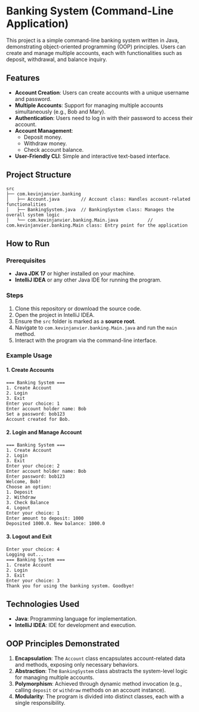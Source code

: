 # Banking System (Command-Line Application)

This project is a simple command-line banking system written in Java, demonstrating object-oriented programming (OOP) principles. Users can create and manage multiple accounts, each with functionalities such as deposit, withdrawal, and balance inquiry.

## Features
- **Account Creation**: Users can create accounts with a unique username and password.
- **Multiple Accounts**: Support for managing multiple accounts simultaneously (e.g., Bob and Mary).
- **Authentication**: Users need to log in with their password to access their account.
- **Account Management**:
    - Deposit money.
    - Withdraw money.
    - Check account balance.
- **User-Friendly CLI**: Simple and interactive text-based interface.

## Project Structure
```
src
├── com.kevinjanvier.banking
│   ├── Account.java        // Account class: Handles account-related functionalities
│   ├── BankingSystem.java  // BankingSystem class: Manages the overall system logic
│   └── com.kevinjanvier.banking.Main.java           // com.kevinjanvier.banking.Main class: Entry point for the application
```

## How to Run

### Prerequisites
- **Java JDK 17** or higher installed on your machine.
- **IntelliJ IDEA** or any other Java IDE for running the program.

### Steps
1. Clone this repository or download the source code.
2. Open the project in IntelliJ IDEA.
3. Ensure the `src` folder is marked as a **source root**.
4. Navigate to `com.kevinjanvier.banking.Main.java` and run the `main` method.
5. Interact with the program via the command-line interface.

### Example Usage
#### 1. Create Accounts
```plaintext
=== Banking System ===
1. Create Account
2. Login
3. Exit
Enter your choice: 1
Enter account holder name: Bob
Set a password: bob123
Account created for Bob.
```
#### 2. Login and Manage Account
```plaintext
=== Banking System ===
1. Create Account
2. Login
3. Exit
Enter your choice: 2
Enter account holder name: Bob
Enter password: bob123
Welcome, Bob!
Choose an option:
1. Deposit
2. Withdraw
3. Check Balance
4. Logout
Enter your choice: 1
Enter amount to deposit: 1000
Deposited 1000.0. New balance: 1000.0
```
#### 3. Logout and Exit
```plaintext
Enter your choice: 4
Logging out...
=== Banking System ===
1. Create Account
2. Login
3. Exit
Enter your choice: 3
Thank you for using the banking system. Goodbye!
```

## Technologies Used
- **Java**: Programming language for implementation.
- **IntelliJ IDEA**: IDE for development and execution.

## OOP Principles Demonstrated
1. **Encapsulation**: The `Account` class encapsulates account-related data and methods, exposing only necessary behaviors.
2. **Abstraction**: The `BankingSystem` class abstracts the system-level logic for managing multiple accounts.
3. **Polymorphism**: Achieved through dynamic method invocation (e.g., calling `deposit` or `withdraw` methods on an account instance).
4. **Modularity**: The program is divided into distinct classes, each with a single responsibility.
